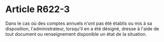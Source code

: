 # Article R622-3

Dans le cas où des comptes annuels n'ont pas été établis ou mis à sa disposition, l'administrateur, lorsqu'il en a été désigné, dresse à l'aide de tout document ou renseignement disponible un état de la situation.